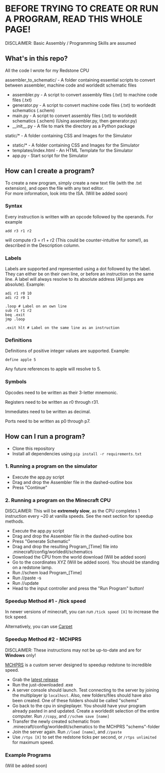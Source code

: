 # BEFORE TRYING TO CREATE OR RUN A PROGRAM, READ THIS WHOLE PAGE!
DISCLAIMER: Basic Assembly / Programming Skills are assumed

## What's in this repo?

All the code I wrote for my Redstone CPU


assembler_to_schematic/ - A folder containing essential scripts to convert between assembler, machine code and worldedit schematic files
- assembler.py - A script to convert assembly files (.txt) to machine code files (.txt)
- generator.py - A script to convert machine code files (.txt) to worldedit schematics (.schem)
- main.py - A script to convert assembly files (.txt) to worldedit schematics (.schem) (Using assembler.py, then generator.py)
- \_\_init\_\_.py - A file to mark the directory as a Python package

static/* - A folder containing CSS and Images for the Simulator

- static/* - A folder containing CSS and Images for the Simulator
- templates/index.html - An HTML Template for the Simulator
- app.py - Start script for the Simulator

## How can I create a program?

To create a new program, simply create a new text file (with the .txt extension), and open the file with any text editor. \
For more information, look into the ISA. (Will be added soon)

### Syntax

Every instruction is written with an opcode followed by the operands. For example

``add r3 r1 r2``

will compute r3 = r1 + r2 (This could be counter-intuitive for some!), as  described in the Description column.

### Labels

Labels are supported and represented using a dot followed by the label. They can either be on their own line, or before an instruction on the same line. A label will always resolve to its absolute address (All jumps are absolute). Example:

```
adi r1 r0 10
adi r2 r0 1

.loop # Label on an own line
sub r1 r1 r2
beq .exit
jmp .loop

.exit hlt # Label on the same line as an instruction
```

### Definitions

Definitions of positive integer values are supported. Example:

```
define apple 5
```

Any future references to apple will resolve to 5.

### Symbols

Opcodes need to be written as their 3-letter mnemonic.

Registers need to be written as r0 through r31.

Immediates need to be written as decimal.

Ports need to be written as p0 through p7.

## How can I run a program?

- Clone this repository
- Install all dependencies using
```pip install -r requirements.txt```

### 1. Running a program on the simulator

- Execute the app.py script
- Drag and drop the Assembler file in the dashed-outline box
- Press "Continue"

### 2. Running a program on the Minecraft CPU
DISCLAIMER: This will be **extremely slow**, as the CPU completes 1 instruction every ~20 at vanilla speeds. See the next section for speedup methods.

- Execute the app.py script
- Drag and drop the Assembler file in the dashed-outline box
- Press "Generate Schematic"
- Drag and drop the resulting Program\_\[Time\] file into .minecraft/config/worldedit/schematics
- Download the CPU from the world download (Will be added soon)
- Go to the coordinates XYZ (Will be added soon). You should be standing on a redstone lamp.
- Run //schem load Program\_\[Time\]
- Run //paste -s
- Run //update
- Head to the input controller and press the "Run Program" button!

### Speedup Method #1 - /tick speed

In newer versions of minecraft, you can run
``/tick speed [X]`` to increase the tick speed.

Alternatively, you can use [Carpet](https://www.curseforge.com/minecraft/mc-mods/carpe)

### Speedup Method #2 - MCHPRS
DISCLAIMER: These instructions may not be up-to-date and are for **Windows** only!

[MCHPRS](https://github.com/MCHPR/MCHPRS/releases) is a custom server designed to speedup redstone to incredible speed.

- Grab the [latest release](https://github.com/MCHPR/MCHPRS/releases)
- Run the just-downloaded .exe
- A server console should launch. Test connecting to the server by joining the multiplayer ip ```localhost```. Also, new folders/files should have also been created. One of these folders should be called "schems"
- Go back to the cpu in singleplayer. You should have your program already pasted in and updated. Create a worldedit selection of the entire computer. Run ``//copy``, and ```//schem save [name]```
- Transfer the newly created schematic from .minecraft/config/worldedit/schematics to the MCHPRS "schems"-folder
- Join the server again. Run ```//load [name]```, and ```//paste```
- Use ```/rtps [X]``` to set the redstone ticks per second, or ```/rtps unlimited``` for maximum speed.



### Example Programs
(Will be added soon)